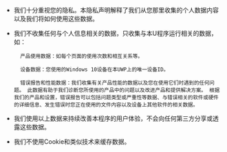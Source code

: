 - 我们十分重视您的隐私。本隐私声明解释了我们从您那里收集的个人数据内容以及我们将如何使用这些数据。

- 我们不收集任何与个人信息相关的数据，只收集与本U程序运行相关的数据，如：

        产品使用数据：如每个页面的使用次数和相互关系等。
    
        设备数据：您使用的Windows 10设备在本UWP上的唯一设备ID。
    
        错误报告和性能数据：我们收集有关产品性能的数据以及您在使用它们时遇到的任何问题。 此数据有助于我们诊断您所使用的产品中的问题以及改进产品和提供解决方案。 根据我们的产品和设置，错误报告可以包括问题类型或严重性等数据、与错误相关的软件或硬件的详细信息、发生错误时您正在使用的文件内容以及设备上其他软件的相关数据。

- 我们使用以上数据来持续改善本程序的用户体验，不会向任何第三方分享或透露这些数据。

- 我们不使用Cookie和类似技术来缓存数据。